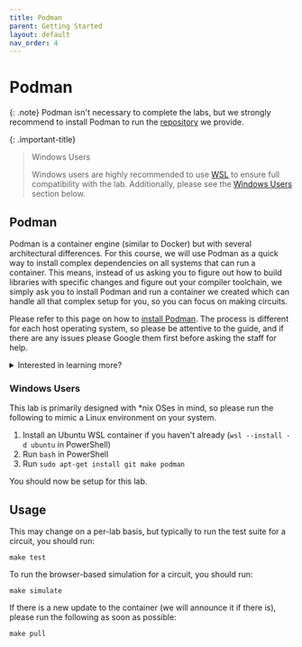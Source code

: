 ```yaml
---
title: Podman
parent: Getting Started
layout: default
nav_order: 4
---
```


# Podman

{: .note}
Podman isn't necessary to complete the labs, but we strongly recommend to install Podman to run the [repository](https://cse140l.github.io/fa24-labs/docs/getting_started/lab_repo) we provide.

{: .important-title}
> Windows Users
> 
> Windows users are highly recommended to use [WSL](https://learn.microsoft.com/en-us/windows/wsl/install) to ensure full compatibility with the lab.
> Additionally, please see the [Windows Users](https://cse140l.github.io/fa24-labs/docs/getting_started/installing_podman#windows-users) section below.

## Podman

Podman is a container engine (similar to Docker) but with several architectural differences. 
For this course, we will use Podman as a quick way to install complex dependencies on all systems that can run a container.
This means, instead of us asking you to figure out how to build libraries with specific changes and figure out your compiler toolchain, we simply ask you to install Podman and run a container we created which can handle all that complex setup for you, so you can focus on making circuits.

Please refer to this page on how to [install Podman](https://podman.io/docs/installation). 
The process is different for each host operating system, so please be attentive to the guide, and if there are any issues please Google them first before asking the staff for help.

<details markdown="block">
<summary>Interested in learning more?</summary>

> I am neither especially clever nor especially gifted. I am only very, very curious.  
> *Albert Einstein*

This is outside the scope of the class, but learning how to use container engines is a valuable skill as a computer engineer or scientist.
Here are some links to get you started:

- [OS-level Virtualization](https://en.wikipedia.org/wiki/OS-level_virtualization)
- [Virtualization](https://www.ibm.com/topics/virtualization)
- [Containers vs VMs](https://www.atlassian.com/microservices/cloud-computing/containers-vs-vms)
- [Docker](https://www.ibm.com/topics/docker)
- [Podman vs Docker](https://betterstack.com/community/guides/scaling-docker/podman-vs-docker/)

If you are interested in learning more in depth, CSE 120 and and CSE 221 are great courses to delve deeper into operating systems.

If you are familiar with Docker and containers, you can see what we have added to our [base image](https://github.com/CSE140L/docker).

</details>

### Windows Users

This lab is primarily designed with \*nix OSes in mind, so please run the following to mimic a Linux environment on your system.

1. Install an Ubuntu WSL container if you haven't already (`wsl --install -d ubuntu` in PowerShell)
2. Run `bash` in PowerShell
3. Run `sudo apt-get install git make podman`

You should now be setup for this lab.

## Usage

This may change on a per-lab basis, but typically to run the test suite for a circuit, you should run:

```
make test
```

To run the browser-based simulation for a circuit, you should run:

```
make simulate
```

If there is a new update to the container (we will announce it if there is), please run the following as soon as possible:

```
make pull
```

